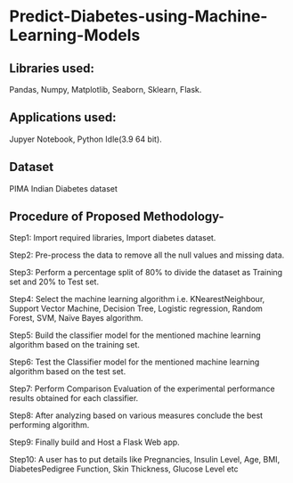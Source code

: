 # Predict-Diabetes-using-Machine-Learning-Models

## Libraries used:
Pandas,
Numpy,
Matplotlib,
Seaborn,
Sklearn,
Flask.

## Applications used:
Jupyer Notebook,
Python Idle(3.9 64 bit).

## Dataset
PIMA Indian Diabetes dataset

## Procedure of Proposed Methodology- 

Step1:  Import required libraries, Import diabetes dataset. 

Step2:  Pre-process the data to remove all the null values and missing data. 

Step3: Perform a percentage split of 80% to divide the dataset as Training set and 20% to Test set. 
 
Step4: Select the machine learning algorithm i.e. KNearestNeighbour, Support Vector Machine, Decision Tree, Logistic regression, Random Forest, SVM, Naïve Bayes  algorithm. 

Step5:  Build the classifier model for the mentioned machine learning algorithm based on the training set.  

Step6:  Test the Classifier model for the mentioned machine learning algorithm based on the test set. 

Step7: Perform Comparison Evaluation of the experimental performance results obtained for each classifier. 

Step8: After analyzing based on various measures conclude the best performing algorithm. 

Step9: Finally build and Host a Flask Web app. 

Step10: A user has to put details like Pregnancies, Insulin Level, Age, BMI, DiabetesPedigree Function, 
Skin Thickness, Glucose Level etc
